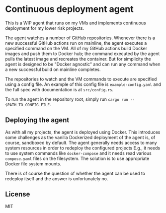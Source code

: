 # Continuous deployment agent

This is a WIP agent that runs on my VMs and implements continuous deployment for my lower risk projects.

The agent watches a number of GitHub repositories.
Whenever there is a new successful GitHub actions run on mainline, 
    the agent executes a specified command on the VM. 
All of my GitHub actions build Docker images and push them to Docker hub;
    the command executed by the agent pulls the latest image and recreates the container.
But for simplicity the agent is designed to be "Docker agnostic"
    and can run any command when a new successful build on mainline completes.

The repositories to watch and the VM commands to execute are specified using a config file.
An example of this config file is `example-config.yaml` and the full spec with documentation
    is at `src/config.rs`.

To run the agent in the repository root, simply run `cargo run -- $PATH_TO_CONFIG_FILE`.

## Deploying the agent

As with all my projects, the agent is deployed using Docker.
This introduces some challenges as the vanilla Dockerized deployment of the agent is, of course, sandboxed by default.
The agent generally needs access to many system resources in order to redeploy the configured projects
E.g., it needs to use system commands like `docker-compose`
    and it needs read various `compose.yaml` files on the filesystem.
The solution is to use appropriate Docker file system mounts.

There is of course the question of whether the agent can be used to redeploy itself and the answer
    is unfortunately no.

## License

MIT
